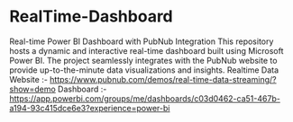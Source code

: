 # RealTime-Dashboard
Real-time Power BI Dashboard with PubNub Integration  This repository hosts a dynamic and interactive real-time dashboard built using Microsoft Power BI. The project seamlessly integrates with the PubNub website to provide up-to-the-minute data visualizations and insights.
Realtime Data Website :- https://www.pubnub.com/demos/real-time-data-streaming/?show=demo
Dashboard :- https://app.powerbi.com/groups/me/dashboards/c03d0462-ca51-467b-a194-93c415dce6e3?experience=power-bi
